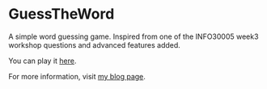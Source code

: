 # GuessTheWord
A simple word guessing game. Inspired from one of the INFO30005 week3 workshop questions and advanced features added.

You can play it <a href="https://xiandew.github.io/projects/WordGuessingGame/index.html" target="_blank">here</a>.

For more information, visit <a href="https://xiandew.github.io/javascript/2019/03/19/Simple-word-guessing-game-in-JS.html" target="_blank">my blog page</a>.
